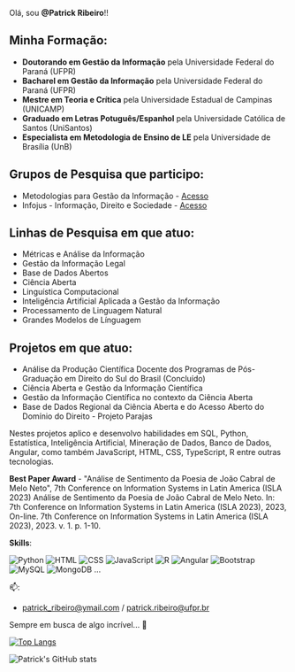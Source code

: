  Olá, sou **@Patrick Ribeiro**!!

## Minha Formação:
* **Doutorando em Gestão da Informação** pela Universidade Federal do Paraná (UFPR)
* **Bacharel em Gestão da Informação**  pela Universidade Federal do Paraná (UFPR)
* **Mestre em Teoria e Crítica** pela Universidade Estadual de Campinas (UNICAMP)
* **Graduado em Letras Potuguês/Espanhol** pela Universidade Católica de Santos (UniSantos)
* **Especialista em Metodologia de Ensino de LE** pela Universidade de Brasília (UnB)


## Grupos de Pesquisa que participo:
* Metodologias para Gestão da Informação - [Acesso](dgp.cnpq.br/dgp/espelhogrupo/8079711387911310)
* Infojus - Informação, Direito e Sociedade - [Acesso](https://dgp.cnpq.br/dgp/espelhogrupo/6939154292115982)

## Linhas de Pesquisa em que atuo:
* Métricas e Análise da Informação
* Gestão da Informação Legal
* Base de Dados Abertos
* Ciência Aberta
* Linguística Computacional
* Inteligência Artificial Aplicada a Gestão da Informação
* Processamento de Linguagem Natural
* Grandes Modelos de Línguagem

## Projetos em que atuo:
* Análise da Produção Científica Docente dos Programas de Pós-Graduação em Direito do Sul do Brasil (Concluído)
* Ciência Aberta e Gestão da Informação Científica
* Gestão da Informação Científica no contexto da Ciência Aberta
* Base de Dados Regional da Ciência Aberta e do Acesso Aberto do Domínio do Direito - Projeto Parajas
  
Nestes projetos aplico e  desenvolvo habilidades em SQL, Python, Estatística, Inteligência Artificial, Mineração de Dados, Banco de Dados, Angular, como também JavaScript, HTML, CSS, TypeScript, R entre outras tecnologias.

**Best Paper Award** - "Análise de Sentimento da Poesia de João Cabral de Melo Neto", 7th Conference on Information Systems in Latin America (ISLA 2023)
Análise de Sentimento da Poesia de João Cabral de Melo Neto. In: 7th Conference on Information Systems in Latin America (ISLA 2023), 2023, On-line. 7th Conference on Information Systems in Latin America (ISLA 2023), 2023. v. 1. p. 1-10.

**Skills**:

![Python](https://img.shields.io/badge/Python-3776AB?style=for-the-badge&logo=python&logoColor=white)
![HTML](https://img.shields.io/badge/HTML5-E34F26?style=for-the-badge&logo=html5&logoColor=white)
![CSS](https://img.shields.io/badge/CSS3-1572B6?style=for-the-badge&logo=css3&logoColor=white)
![JavaScript ](https://img.shields.io/badge/JavaScript-F7DF1E?style=for-the-badge&logo=javascript&logoColor=black)
![R](https://img.shields.io/badge/R-276DC3?style=for-the-badge&logo=r&logoColor=white)
![Angular](https://img.shields.io/badge/Angular-DD0031?style=for-the-badge&logo=angular&logoColor=white)
![Bootstrap](https://img.shields.io/badge/Bootstrap-563D7C?style=for-the-badge&logo=bootstrap&logoColor=white)
![MySQL](https://img.shields.io/badge/MySQL-00000F?style=for-the-badge&logo=mysql&logoColor=white)
![MongoDB](https://img.shields.io/badge/MongoDB-4EA94B?style=for-the-badge&logo=mongodb&logoColor=white)
...

📫: 
- patrick_ribeiro@ymail.com / patrick.ribeiro@ufpr.br

Sempre em busca de algo incrível... 🚀


[![Top Langs](https://github-readme-stats.vercel.app/api/top-langs/?username=Ribeiro20214543&layout=compact)](https://github.com/anuraghazra/github-readme-stats)

![Patrick's GitHub stats](https://github-readme-stats.vercel.app/api?username=Ribeiro20214543&show_icons=true&theme=dracula)

<!---
Ribeiro20214543/Ribeiro20214543 is a ✨ special ✨ repository because its `README.md` (this file) appears on your GitHub profile.
You can click the Preview link to take a look at your changes.
--->
